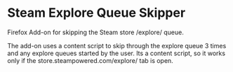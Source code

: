 # Steam Explore Queue Skipper
Firefox Add-on for skipping the Steam store /explore/ queue.

The add-on uses a content script to skip through the explore queue 3 times and any explore queues started by the user. Its a content script, so it works only if the store.steampowered.com/explore/ tab is open.
